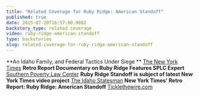 ```yaml
---
title: "Related Coverage for Ruby Ridge: American Standoff"
published: true
date: 2015-07-28T16:57:00.000Z
backstory_type: related coverage
video: ruby-ridge-american-standoff
type: backstories
slug: related-coverage-for-ruby-ridge-american-standoff
---
```


**An Idaho Family, and Federal Tactics Under Siege **
[The New York Times](http://www.nytimes.com/2014/10/27/us/an-idaho-family-and-federal-tactics-under-siege.html?gwh=39E507B73830FE5E38AF8F9D6089E4EA&gwt=pay&assetType=nyt_now)
**Retro Report Documentary on Ruby Ridge Features SPLC Expert**
[Southern Poverty Law Center](http://www.splcenter.org/blog/2014/10/31/retro-report-documentary-on-ruby-ridge-features-splc-expert/)
**Ruby Ridge Standoff is subject of latest New York Times video project**
[The Idaho Statesman](http://www.idahostatesman.com/2014/10/28/3452769/watch-ruby-ridge-standoff-is-subject.html#storylink=cpy)
**New York Times' Retro Report: Ruby Ridge: American Standoff**
[Ticklethewire.com](http://www.ticklethewire.com/2014/10/28/new-york-times-retro-report-ruby-ridge-american-standoff/)

